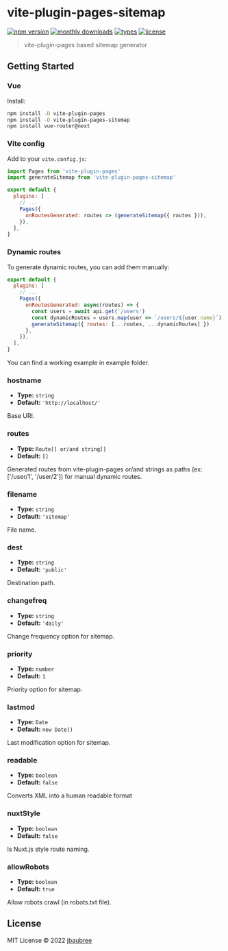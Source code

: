 # vite-plugin-pages-sitemap

[![npm version](https://badgen.net/npm/v/vite-plugin-pages-sitemap)](https://www.npmjs.com/package/vite-plugin-pages-sitemap)
[![monthly downloads](https://badgen.net/npm/dm/vite-plugin-pages-sitemap)](https://www.npmjs.com/package/vite-plugin-pages-sitemap)
[![types](https://badgen.net/npm/types/vite-plugin-pages)](https://github.com/jbaubree/vite-plugin-pages-sitemap/blob/main/src/types.ts)
[![license](https://badgen.net/npm/license/vite-plugin-pages)](https://github.com/jbaubree/vite-plugin-pages-sitemap/blob/main/LICENSE)

> vite-plugin-pages based sitemap generator

## Getting Started

### Vue

Install:

```bash
npm install -D vite-plugin-pages
npm install -D vite-plugin-pages-sitemap
npm install vue-router@next
```

### Vite config

Add to your `vite.config.js`:

```js
import Pages from 'vite-plugin-pages'
import generateSitemap from 'vite-plugin-pages-sitemap'

export default {
  plugins: [
    // ...
    Pages({
      onRoutesGenerated: routes => (generateSitemap({ routes })),
    }),
  ],
}
```

### Dynamic routes

To generate dynamic routes, you can add them manually:

```js
export default {
  plugins: [
    // ...
    Pages({
      onRoutesGenerated: async(routes) => {
        const users = await api.get('/users')
        const dynamicRoutes = users.map(user => `/users/${user.name}`)
        generateSitemap({ routes: [...routes, ...dynamicRoutes] })
      },
    }),
  ],
}
```

You can find a working example in example folder.

### hostname

- **Type:** `string`
- **Default:** `'http://localhost/'`

Base URI.

### routes

- **Type:** `Route[] or/and string[]`
- **Default:** `[]`

Generated routes from vite-plugin-pages or/and strings as paths (ex: ['/user/1', '/user/2']) for manual dynamic routes.

### filename

- **Type:** `string`
- **Default:** `'sitemap'`

File name.

### dest

- **Type:** `string`
- **Default:** `'public'`

Destination path.

### changefreq

- **Type:** `string`
- **Default:** `'daily'`

Change frequency option for sitemap.

### priority

- **Type:** `number`
- **Default:** `1`

Priority option for sitemap.

### lastmod

- **Type:** `Date`
- **Default:** `new Date()`

Last modification option for sitemap.

### readable

- **Type:** `boolean`
- **Default:** `false`

Converts XML into a human readable format

### nuxtStyle

- **Type:** `boolean`
- **Default:** `false`

Is Nuxt.js style route naming.

### allowRobots

- **Type:** `boolean`
- **Default:** `true`

Allow robots crawl (in robots.txt file).

## License

MIT License © 2022 [jbaubree](https://github.com/jbaubree)
